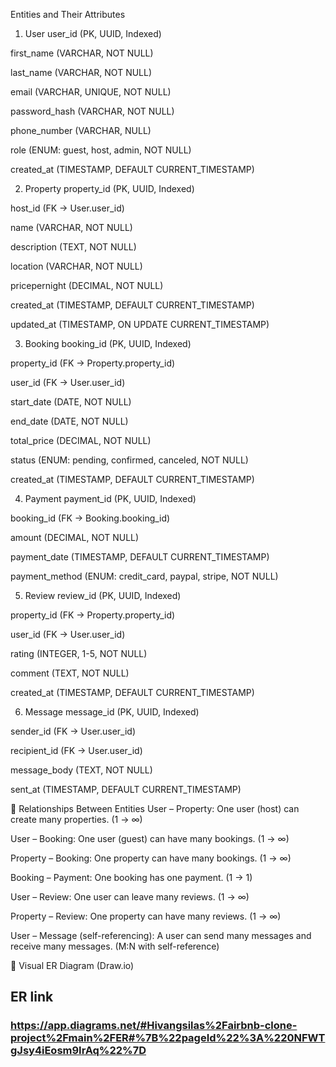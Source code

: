 Entities and Their Attributes

1. User
user_id (PK, UUID, Indexed)

first_name (VARCHAR, NOT NULL)

last_name (VARCHAR, NOT NULL)

email (VARCHAR, UNIQUE, NOT NULL)

password_hash (VARCHAR, NOT NULL)

phone_number (VARCHAR, NULL)

role (ENUM: guest, host, admin, NOT NULL)

created_at (TIMESTAMP, DEFAULT CURRENT_TIMESTAMP)

2. Property
property_id (PK, UUID, Indexed)

host_id (FK → User.user_id)

name (VARCHAR, NOT NULL)

description (TEXT, NOT NULL)

location (VARCHAR, NOT NULL)

pricepernight (DECIMAL, NOT NULL)

created_at (TIMESTAMP, DEFAULT CURRENT_TIMESTAMP)

updated_at (TIMESTAMP, ON UPDATE CURRENT_TIMESTAMP)

3. Booking
booking_id (PK, UUID, Indexed)

property_id (FK → Property.property_id)

user_id (FK → User.user_id)

start_date (DATE, NOT NULL)

end_date (DATE, NOT NULL)

total_price (DECIMAL, NOT NULL)

status (ENUM: pending, confirmed, canceled, NOT NULL)

created_at (TIMESTAMP, DEFAULT CURRENT_TIMESTAMP)

4. Payment
payment_id (PK, UUID, Indexed)

booking_id (FK → Booking.booking_id)

amount (DECIMAL, NOT NULL)

payment_date (TIMESTAMP, DEFAULT CURRENT_TIMESTAMP)

payment_method (ENUM: credit_card, paypal, stripe, NOT NULL)

5. Review
review_id (PK, UUID, Indexed)

property_id (FK → Property.property_id)

user_id (FK → User.user_id)

rating (INTEGER, 1-5, NOT NULL)

comment (TEXT, NOT NULL)

created_at (TIMESTAMP, DEFAULT CURRENT_TIMESTAMP)

6. Message
message_id (PK, UUID, Indexed)

sender_id (FK → User.user_id)

recipient_id (FK → User.user_id)

message_body (TEXT, NOT NULL)

sent_at (TIMESTAMP, DEFAULT CURRENT_TIMESTAMP)

🔗 Relationships Between Entities
User – Property:
One user (host) can create many properties. (1 → ∞)

User – Booking:
One user (guest) can have many bookings. (1 → ∞)

Property – Booking:
One property can have many bookings. (1 → ∞)

Booking – Payment:
One booking has one payment. (1 → 1)

User – Review:
One user can leave many reviews. (1 → ∞)

Property – Review:
One property can have many reviews. (1 → ∞)

User – Message (self-referencing):
A user can send many messages and receive many messages. (M:N with self-reference)

🧩 Visual ER Diagram (Draw.io)
## ER link
### https://app.diagrams.net/#Hivangsilas%2Fairbnb-clone-project%2Fmain%2FER#%7B%22pageId%22%3A%220NFWTgJsy4iEosm9IrAq%22%7D


